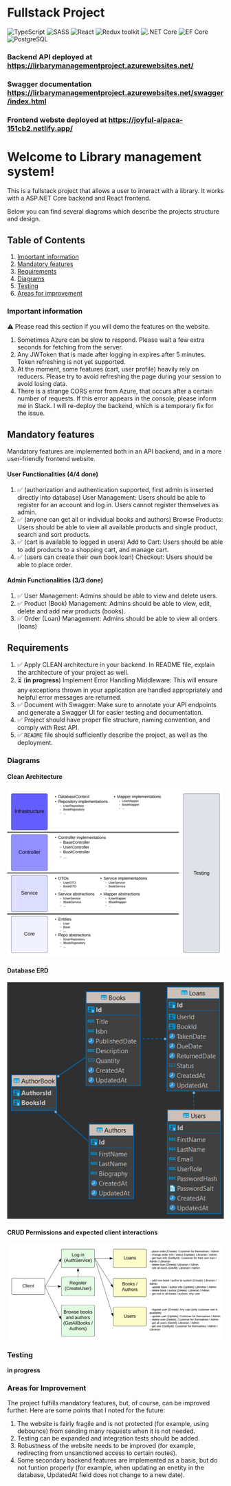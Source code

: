 # Fullstack Project

![TypeScript](https://img.shields.io/badge/TypeScript-v.4-green)
![SASS](https://img.shields.io/badge/SASS-v.4-hotpink)
![React](https://img.shields.io/badge/React-v.18-blue)
![Redux toolkit](https://img.shields.io/badge/Redux-v.1.9-brown)
![.NET Core](https://img.shields.io/badge/.NET%20Core-v.7-purple)
![EF Core](https://img.shields.io/badge/EF%20Core-v.7-cyan)
![PostgreSQL](https://img.shields.io/badge/PostgreSQL-v.14-drakblue)

### Backend API deployed at https://lirbarymanagementproject.azurewebsites.net/

### Swagger documentation https://lirbarymanagementproject.azurewebsites.net/swagger/index.html

### Frontend webste deployed at https://joyful-alpaca-151cb2.netlify.app/

# Welcome to Library management system!

This is a fullstack project that allows a user to interact with a library. It works with a ASP.NET Core backend and React frontend.

Below you can find several diagrams which describe the projects structure and design.

## Table of Contents

1. [Important information](#important-information)
2. [Mandatory features](#mandatory-features)
3. [Requirements](#requirements)
4. [Diagrams](#diagrams)
5. [Testing](#testing)
6. [Areas for improvement](#areas-for-improvement)

### Important information

⚠️ Please read this section if you will demo the features on the website.

1. Sometimes Azure can be slow to respond. Please wait a few extra seconds for fetching from the server.
2. Any JWToken that is made after logging in expires after 5 minutes. Token refreshing is not yet supported.
3. At the moment, some features (cart, user profile) heavily rely on reducers. Please try to avoid refreshing the page during your session to avoid losing data.
4. There is a strange CORS error from Azure, that occurs after a certain number of requests. If this error appears in the console, please inform me in Slack. I will re-deploy the backend, which is a temporary fix for the issue.

## Mandatory features

Mandatory features are implemented both in an API backend, and in a more user-friendly frontend website.

#### User Functionalities (4/4 done)

1. ✅ (authorization and authentication supported, first admin is inserted directly into database) User Management: Users should be able to register for an account and log in. Users cannot register themselves as admin.
2. ✅ (anyone can get all or individual books and authors) Browse Products: Users should be able to view all available products and single product, search and sort products.
3. ✅ (cart is available to logged in users) Add to Cart: Users should be able to add products to a shopping cart, and manage cart.
4. ✅ (users can create their own book loan) Checkout: Users should be able to place order.

#### Admin Functionalities (3/3 done)

1. ✅ User Management: Admins should be able to view and delete users.
2. ✅ Product (Book) Management: Admins should be able to view, edit, delete and add new products (books).
3. ✅ Order (Loan) Management: Admins should be able to view all orders (loans)

## Requirements

1. ✅ Apply CLEAN architecture in your backend. In README file, explain the architecture of your project as well.
2. ⏳ (**in progress**) Implement Error Handling Middleware: This will ensure any exceptions thrown in your application are handled appropriately and helpful error messages are returned.
3. ✅ Document with Swagger: Make sure to annotate your API endpoints and generate a Swagger UI for easier testing and documentation.
4. ✅ Project should have proper file structure, naming convention, and comply with Rest API.
5. ✅ `README` file should sufficiently describe the project, as well as the deployment.

### Diagrams

#### Clean Architecture

<img src="media/Clean.png" alt="Clean Architecture" width="700"/>

#### Database ERD

<img src="media/DatabaseERD.png" alt="Database ERD"/>

#### CRUD Permissions and expected client interactions

<img src="media/Permissions.png" alt="CRUD Permissions" width="700"/>

### Testing

**in progress**

### Areas for Improvement

The project fulfills mandatory features, but, of course, can be improved further. Here are some points that I noted for the future:

1. The website is fairly fragile and is not protected (for example, using debounce) from sending many requests when it is not needed.
2. Testing can be expanded and integration tests should be added.
3. Robustness of the website needs to be improved (for example, redirecting from unsanctioned access to certain routes).
4. Some secondary backend features are implemented as a basis, but do not funtion properly (for example, when updating an enetity in the database, UpdatedAt field does not change to a new date).
